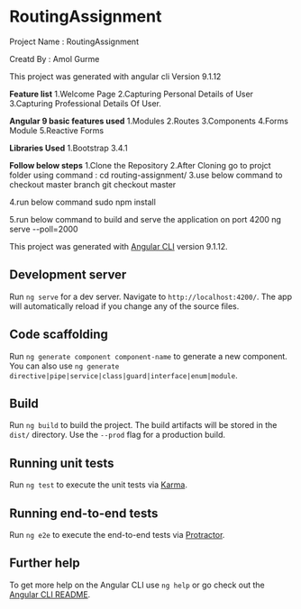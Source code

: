 # RoutingAssignment

Project Name : RoutingAssignment

Creatd By    :  Amol Gurme  

This project was generated with angular cli Version 9.1.12

**Feature list**
1.Welcome Page
2.Capturing Personal Details of User
3.Capturing Professional Details Of User.

**Angular 9 basic features used** 
1.Modules
2.Routes
3.Components
4.Forms Module
5.Reactive Forms

**Libraries Used**
1.Bootstrap 3.4.1

**Follow below steps**
1.Clone the Repository
2.After Cloning go to projct folder using command  : cd routing-assignment/
3.use below command to checkout master branch
 git checkout master

4.run below command 
  sudo npm install

5.run below command to build and serve the application on port 4200
 ng serve --poll=2000



This project was generated with [Angular CLI](https://github.com/angular/angular-cli) version 9.1.12.

## Development server

Run `ng serve` for a dev server. Navigate to `http://localhost:4200/`. The app will automatically reload if you change any of the source files.

## Code scaffolding

Run `ng generate component component-name` to generate a new component. You can also use `ng generate directive|pipe|service|class|guard|interface|enum|module`.

## Build

Run `ng build` to build the project. The build artifacts will be stored in the `dist/` directory. Use the `--prod` flag for a production build.

## Running unit tests

Run `ng test` to execute the unit tests via [Karma](https://karma-runner.github.io).

## Running end-to-end tests

Run `ng e2e` to execute the end-to-end tests via [Protractor](http://www.protractortest.org/).

## Further help

To get more help on the Angular CLI use `ng help` or go check out the [Angular CLI README](https://github.com/angular/angular-cli/blob/master/README.md).






